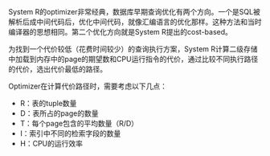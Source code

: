 System R的optimizer非常经典，数据库早期查询优化有两个方向。一个是SQL被解析后成中间代码后，优化中间代码，就像汇编语言的优化那样。这种方法和当时编译器的思想相同。第二个优化方向就是System R提出的cost-based。

为找到一个代价较低（花费时间较少）的查询执行方案，System R计算二级存储中加载到内存中的page的期望数和CPU运行指令的代价，通过比较不同执行路径的代价，选出代价最低的路径。

Optimizer在计算代价路径时，需要考虑以下几点：

- R：表的tuple数量
- D：表所占的page的数量
- T：每个page包含的平均数量（R/D）
- I：索引中不同的检索字段的数量
- H：CPU的运行效率
